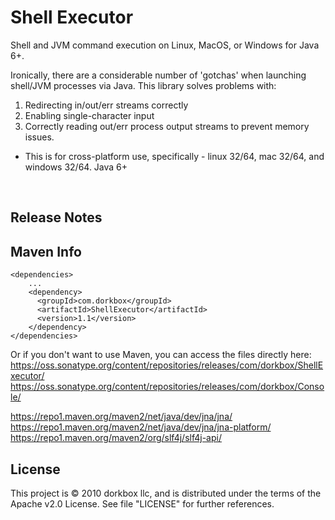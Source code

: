 Shell Executor
==============

Shell and JVM command execution on Linux, MacOS, or Windows for Java 6+.

 
Ironically, there are a considerable number of 'gotchas' when launching shell/JVM processes via Java. This library solves problems with:
1. Redirecting in/out/err streams correctly
1. Enabling single-character input
1. Correctly reading out/err process output streams to prevent memory issues.

- This is for cross-platform use, specifically - linux 32/64, mac 32/64, and windows 32/64. Java 6+


&nbsp; 
&nbsp; 

Release Notes 
---------
 
  
Maven Info
---------
```
<dependencies>
    ...
    <dependency>
      <groupId>com.dorkbox</groupId>
      <artifactId>ShellExecutor</artifactId>
      <version>1.1</version>
    </dependency>
</dependencies>
```

Or if you don't want to use Maven, you can access the files directly here:  
https://oss.sonatype.org/content/repositories/releases/com/dorkbox/ShellExecutor/  
https://oss.sonatype.org/content/repositories/releases/com/dorkbox/Console/  


https://repo1.maven.org/maven2/net/java/dev/jna/jna/  
https://repo1.maven.org/maven2/net/java/dev/jna/jna-platform/  
https://repo1.maven.org/maven2/org/slf4j/slf4j-api/    

License
---------
This project is © 2010 dorkbox llc, and is distributed under the terms of the Apache v2.0 License. See file "LICENSE" for further references.

